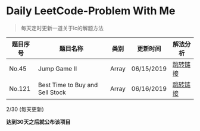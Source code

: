 # Daily LeetCode-Problem With Me
>  每天定时更新一道关于lc的解题方法

| 题目序号 | 题目名称                        | 类别  | 更新时间   | 解法分析                                                     |
| -------- | ------------------------------- | ----- | ---------- | ------------------------------------------------------------ |
| No.45    | Jump Game II                    | Array | 06/15/2019 | [跳转链接](https://github.com/halolong/Daily-LeetCode-Problem-With-Me/blob/master/Daily%20Notes/_45_JumpGameII.md) |
| No.121   | Best Time to Buy and Sell Stock | Array | 06/16/2019 | [跳转链接](https://github.com/halolong/Daily-LeetCode-Problem-With-Me/blob/master/Daily%20Notes/_121_BestTimetoBuyandSellStock.md) |

2/30 (每天更新)

**达到30天之后就公布该项目**


